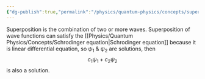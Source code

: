 ```yaml
---
{"dg-publish":true,"permalink":"/physics/quantum-physics/concepts/superposition/"}
---
```


Superposition is the combination of two or more waves. Superposition of wave functions can satisfy the [[Physics/Quantum Physics/Concepts/Schrodinger equation\|Schrodinger equation]] because it is linear differential equation, so $\psi_{1} \ \& \ \psi_{2}$ are solutions, then
$$
c_{1}\psi_{1}+c_{2} \psi_{2}
$$
is also a solution. 